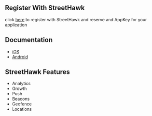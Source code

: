 ## Register With StreetHawk

click [here](https://console.streethawk.com/static/bb/#login) to register with StreetHawk and reserve and AppKey for your application

## Documentation
* [iOS](https://streethawk.freshdesk.com/solution/articles/5000688911-feeds)
* [Android](https://streethawk.freshdesk.com/solution/articles/5000688903-feeds)
 
## StreetHawk Features
* Analytics
* Growth
* Push
* Beacons
* Geofence
* Locations